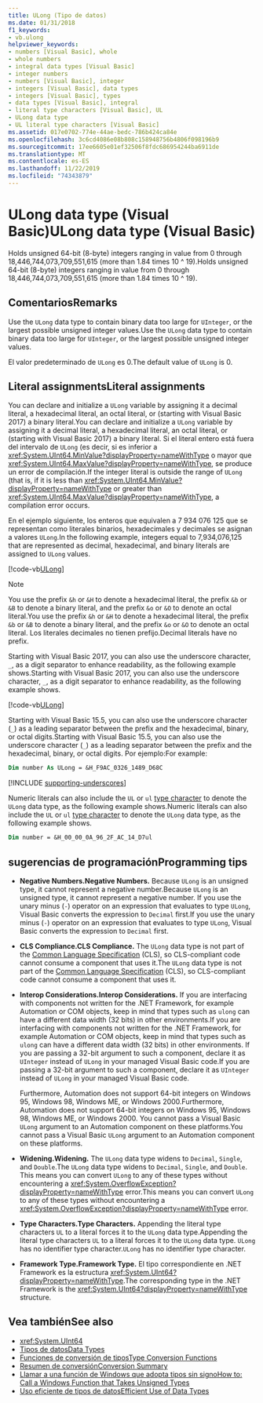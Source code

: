 ```yaml
---
title: ULong (Tipo de datos)
ms.date: 01/31/2018
f1_keywords:
- vb.ulong
helpviewer_keywords:
- numbers [Visual Basic], whole
- whole numbers
- integral data types [Visual Basic]
- integer numbers
- numbers [Visual Basic], integer
- integers [Visual Basic], data types
- integers [Visual Basic], types
- data types [Visual Basic], integral
- literal type characters [Visual Basic], UL
- ULong data type
- UL literal type characters [Visual Basic]
ms.assetid: 017e0702-774e-44ae-bedc-786b424ca84e
ms.openlocfilehash: 3c6cd4086e08b808c158948756b4806f098196b9
ms.sourcegitcommit: 17ee6605e01ef32506f8fdc686954244ba6911de
ms.translationtype: MT
ms.contentlocale: es-ES
ms.lasthandoff: 11/22/2019
ms.locfileid: "74343879"
---
```

# <a name="ulong-data-type-visual-basic"></a><span data-ttu-id="e0562-102">ULong data type (Visual Basic)</span><span class="sxs-lookup"><span data-stu-id="e0562-102">ULong data type (Visual Basic)</span></span>

<span data-ttu-id="e0562-103">Holds unsigned 64-bit (8-byte) integers ranging in value from 0 through 18,446,744,073,709,551,615 (more than 1.84 times 10 ^ 19).</span><span class="sxs-lookup"><span data-stu-id="e0562-103">Holds unsigned 64-bit (8-byte) integers ranging in value from 0 through 18,446,744,073,709,551,615 (more than 1.84 times 10 ^ 19).</span></span>

## <a name="remarks"></a><span data-ttu-id="e0562-104">Comentarios</span><span class="sxs-lookup"><span data-stu-id="e0562-104">Remarks</span></span>

<span data-ttu-id="e0562-105">Use the `ULong` data type to contain binary data too large for `UInteger`, or the largest possible unsigned integer values.</span><span class="sxs-lookup"><span data-stu-id="e0562-105">Use the `ULong` data type to contain binary data too large for `UInteger`, or the largest possible unsigned integer values.</span></span>

<span data-ttu-id="e0562-106">El valor predeterminado de `ULong` es 0.</span><span class="sxs-lookup"><span data-stu-id="e0562-106">The default value of `ULong` is 0.</span></span>

## <a name="literal-assignments"></a><span data-ttu-id="e0562-107">Literal assignments</span><span class="sxs-lookup"><span data-stu-id="e0562-107">Literal assignments</span></span>

<span data-ttu-id="e0562-108">You can declare and initialize a `ULong` variable by assigning it a decimal literal, a hexadecimal literal, an octal literal, or (starting with Visual Basic 2017) a binary literal.</span><span class="sxs-lookup"><span data-stu-id="e0562-108">You can declare and initialize a `ULong` variable by assigning it a decimal literal, a hexadecimal literal, an octal literal, or (starting with Visual Basic 2017) a binary literal.</span></span> <span data-ttu-id="e0562-109">Si el literal entero está fuera del intervalo de `ULong` (es decir, si es inferior a <xref:System.UInt64.MinValue?displayProperty=nameWithType> o mayor que <xref:System.UInt64.MaxValue?displayProperty=nameWithType>, se produce un error de compilación.</span><span class="sxs-lookup"><span data-stu-id="e0562-109">If the integer literal is outside the range of `ULong` (that is, if it is less than <xref:System.UInt64.MinValue?displayProperty=nameWithType> or greater than <xref:System.UInt64.MaxValue?displayProperty=nameWithType>, a compilation error occurs.</span></span>

<span data-ttu-id="e0562-110">En el ejemplo siguiente, los enteros que equivalen a 7 934 076 125 que se representan como literales binarios, hexadecimales y decimales se asignan a valores `ULong`.</span><span class="sxs-lookup"><span data-stu-id="e0562-110">In the following example, integers equal to 7,934,076,125 that are represented as decimal, hexadecimal, and binary literals are assigned to `ULong` values.</span></span>

[!code-vb[ULong](../../../../samples/snippets/visualbasic/language-reference/data-types/numeric-literals.vb#ULong)]

> [!NOTE]
> <span data-ttu-id="e0562-111">You use the prefix `&h` or `&H` to denote a hexadecimal literal, the prefix `&b` or `&B` to denote a binary literal, and the prefix `&o` or `&O` to denote an octal literal.</span><span class="sxs-lookup"><span data-stu-id="e0562-111">You use the prefix `&h` or `&H` to denote a hexadecimal literal, the prefix `&b` or `&B` to denote a binary literal, and the prefix `&o` or `&O` to denote an octal literal.</span></span> <span data-ttu-id="e0562-112">Los literales decimales no tienen prefijo.</span><span class="sxs-lookup"><span data-stu-id="e0562-112">Decimal literals have no prefix.</span></span>

<span data-ttu-id="e0562-113">Starting with Visual Basic 2017, you can also use the underscore character, `_`, as a digit separator to enhance readability, as the following example shows.</span><span class="sxs-lookup"><span data-stu-id="e0562-113">Starting with Visual Basic 2017, you can also use the underscore character, `_`, as a digit separator to enhance readability, as the following example shows.</span></span>

[!code-vb[ULong](../../../../samples/snippets/visualbasic/language-reference/data-types/numeric-literals.vb#LongS)]

<span data-ttu-id="e0562-114">Starting with Visual Basic 15.5, you can also use the underscore character (`_`) as a leading separator between the prefix and the hexadecimal, binary, or octal digits.</span><span class="sxs-lookup"><span data-stu-id="e0562-114">Starting with Visual Basic 15.5, you can also use the underscore character (`_`) as a leading separator between the prefix and the hexadecimal, binary, or octal digits.</span></span> <span data-ttu-id="e0562-115">Por ejemplo:</span><span class="sxs-lookup"><span data-stu-id="e0562-115">For example:</span></span>

```vb
Dim number As ULong = &H_F9AC_0326_1489_D68C
```

[!INCLUDE [supporting-underscores](../../../../includes/vb-separator-langversion.md)]

<span data-ttu-id="e0562-116">Numeric literals can also include the `UL` or `ul` [type character](../../programming-guide/language-features/data-types/type-characters.md) to denote the `ULong` data type, as the following example shows.</span><span class="sxs-lookup"><span data-stu-id="e0562-116">Numeric literals can also include the `UL` or `ul` [type character](../../programming-guide/language-features/data-types/type-characters.md) to denote the `ULong` data type, as the following example shows.</span></span>

```vb
Dim number = &H_00_00_0A_96_2F_AC_14_D7ul
```

## <a name="programming-tips"></a><span data-ttu-id="e0562-117">sugerencias de programación</span><span class="sxs-lookup"><span data-stu-id="e0562-117">Programming tips</span></span>

- <span data-ttu-id="e0562-118">**Negative Numbers.**</span><span class="sxs-lookup"><span data-stu-id="e0562-118">**Negative Numbers.**</span></span> <span data-ttu-id="e0562-119">Because `ULong` is an unsigned type, it cannot represent a negative number.</span><span class="sxs-lookup"><span data-stu-id="e0562-119">Because `ULong` is an unsigned type, it cannot represent a negative number.</span></span> <span data-ttu-id="e0562-120">If you use the unary minus (`-`) operator on an expression that evaluates to type `ULong`, Visual Basic converts the expression to `Decimal` first.</span><span class="sxs-lookup"><span data-stu-id="e0562-120">If you use the unary minus (`-`) operator on an expression that evaluates to type `ULong`, Visual Basic converts the expression to `Decimal` first.</span></span>

- <span data-ttu-id="e0562-121">**CLS Compliance.**</span><span class="sxs-lookup"><span data-stu-id="e0562-121">**CLS Compliance.**</span></span> <span data-ttu-id="e0562-122">The `ULong` data type is not part of the [Common Language Specification](https://www.ecma-international.org/publications/standards/Ecma-335.htm) (CLS), so CLS-compliant code cannot consume a component that uses it.</span><span class="sxs-lookup"><span data-stu-id="e0562-122">The `ULong` data type is not part of the [Common Language Specification](https://www.ecma-international.org/publications/standards/Ecma-335.htm) (CLS), so CLS-compliant code cannot consume a component that uses it.</span></span>

- <span data-ttu-id="e0562-123">**Interop Considerations.**</span><span class="sxs-lookup"><span data-stu-id="e0562-123">**Interop Considerations.**</span></span> <span data-ttu-id="e0562-124">If you are interfacing with components not written for the .NET Framework, for example Automation or COM objects, keep in mind that types such as `ulong` can have a different data width (32 bits) in other environments.</span><span class="sxs-lookup"><span data-stu-id="e0562-124">If you are interfacing with components not written for the .NET Framework, for example Automation or COM objects, keep in mind that types such as `ulong` can have a different data width (32 bits) in other environments.</span></span> <span data-ttu-id="e0562-125">If you are passing a 32-bit argument to such a component, declare it as `UInteger` instead of `ULong` in your managed Visual Basic code.</span><span class="sxs-lookup"><span data-stu-id="e0562-125">If you are passing a 32-bit argument to such a component, declare it as `UInteger` instead of `ULong` in your managed Visual Basic code.</span></span>

  <span data-ttu-id="e0562-126">Furthermore, Automation does not support 64-bit integers on Windows 95, Windows 98, Windows ME, or Windows 2000.</span><span class="sxs-lookup"><span data-stu-id="e0562-126">Furthermore, Automation does not support 64-bit integers on Windows 95, Windows 98, Windows ME, or Windows 2000.</span></span> <span data-ttu-id="e0562-127">You cannot pass a Visual Basic `ULong` argument to an Automation component on these platforms.</span><span class="sxs-lookup"><span data-stu-id="e0562-127">You cannot pass a Visual Basic `ULong` argument to an Automation component on these platforms.</span></span>

- <span data-ttu-id="e0562-128">**Widening.**</span><span class="sxs-lookup"><span data-stu-id="e0562-128">**Widening.**</span></span> <span data-ttu-id="e0562-129">The `ULong` data type widens to `Decimal`, `Single`, and `Double`.</span><span class="sxs-lookup"><span data-stu-id="e0562-129">The `ULong` data type widens to `Decimal`, `Single`, and `Double`.</span></span> <span data-ttu-id="e0562-130">This means you can convert `ULong` to any of these types without encountering a <xref:System.OverflowException?displayProperty=nameWithType> error.</span><span class="sxs-lookup"><span data-stu-id="e0562-130">This means you can convert `ULong` to any of these types without encountering a <xref:System.OverflowException?displayProperty=nameWithType> error.</span></span>

- <span data-ttu-id="e0562-131">**Type Characters.**</span><span class="sxs-lookup"><span data-stu-id="e0562-131">**Type Characters.**</span></span> <span data-ttu-id="e0562-132">Appending the literal type characters `UL` to a literal forces it to the `ULong` data type.</span><span class="sxs-lookup"><span data-stu-id="e0562-132">Appending the literal type characters `UL` to a literal forces it to the `ULong` data type.</span></span> <span data-ttu-id="e0562-133">`ULong` has no identifier type character.</span><span class="sxs-lookup"><span data-stu-id="e0562-133">`ULong` has no identifier type character.</span></span>

- <span data-ttu-id="e0562-134">**Framework Type.**</span><span class="sxs-lookup"><span data-stu-id="e0562-134">**Framework Type.**</span></span> <span data-ttu-id="e0562-135">El tipo correspondiente en .NET Framework es la estructura <xref:System.UInt64?displayProperty=nameWithType>.</span><span class="sxs-lookup"><span data-stu-id="e0562-135">The corresponding type in the .NET Framework is the <xref:System.UInt64?displayProperty=nameWithType> structure.</span></span>

## <a name="see-also"></a><span data-ttu-id="e0562-136">Vea también</span><span class="sxs-lookup"><span data-stu-id="e0562-136">See also</span></span>

- <xref:System.UInt64>
- [<span data-ttu-id="e0562-137">Tipos de datos</span><span class="sxs-lookup"><span data-stu-id="e0562-137">Data Types</span></span>](../../../visual-basic/language-reference/data-types/index.md)
- [<span data-ttu-id="e0562-138">Funciones de conversión de tipos</span><span class="sxs-lookup"><span data-stu-id="e0562-138">Type Conversion Functions</span></span>](../../../visual-basic/language-reference/functions/type-conversion-functions.md)
- [<span data-ttu-id="e0562-139">Resumen de conversión</span><span class="sxs-lookup"><span data-stu-id="e0562-139">Conversion Summary</span></span>](../../../visual-basic/language-reference/keywords/conversion-summary.md)
- [<span data-ttu-id="e0562-140">Llamar a una función de Windows que adopta tipos sin signo</span><span class="sxs-lookup"><span data-stu-id="e0562-140">How to: Call a Windows Function that Takes Unsigned Types</span></span>](../../../visual-basic/programming-guide/com-interop/how-to-call-a-windows-function-that-takes-unsigned-types.md)
- [<span data-ttu-id="e0562-141">Uso eficiente de tipos de datos</span><span class="sxs-lookup"><span data-stu-id="e0562-141">Efficient Use of Data Types</span></span>](../../../visual-basic/programming-guide/language-features/data-types/efficient-use-of-data-types.md)
